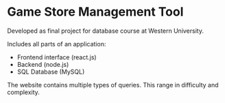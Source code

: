 # Game Store Management Tool

Developed as final project for database course at Western University.

Includes all parts of an application:
- Frontend interface (react.js)
- Backend (node.js)
- SQL Database (MySQL)

The website contains multiple types of queries. This range in difficulty and complexity. 
